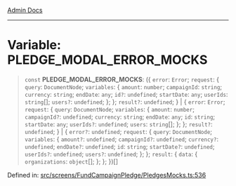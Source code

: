 [Admin Docs](/)

***

# Variable: PLEDGE\_MODAL\_ERROR\_MOCKS

> `const` **PLEDGE\_MODAL\_ERROR\_MOCKS**: (\{ `error`: `Error`; `request`: \{ `query`: `DocumentNode`; `variables`: \{ `amount`: `number`; `campaignId`: `string`; `currency`: `string`; `endDate`: `any`; `id?`: `undefined`; `startDate`: `any`; `userIds`: `string`[]; `users?`: `undefined`; \}; \}; `result?`: `undefined`; \} \| \{ `error`: `Error`; `request`: \{ `query`: `DocumentNode`; `variables`: \{ `amount`: `number`; `campaignId?`: `undefined`; `currency`: `string`; `endDate`: `any`; `id`: `string`; `startDate`: `any`; `userIds?`: `undefined`; `users`: `string`[]; \}; \}; `result?`: `undefined`; \} \| \{ `error?`: `undefined`; `request`: \{ `query`: `DocumentNode`; `variables`: \{ `amount?`: `undefined`; `campaignId?`: `undefined`; `currency?`: `undefined`; `endDate?`: `undefined`; `id`: `string`; `startDate?`: `undefined`; `userIds?`: `undefined`; `users?`: `undefined`; \}; \}; `result`: \{ `data`: \{ `organizations`: `object`[]; \}; \}; \})[]

Defined in: [src/screens/FundCampaignPledge/PledgesMocks.ts:536](https://github.com/PalisadoesFoundation/talawa-admin/blob/main/src/screens/FundCampaignPledge/PledgesMocks.ts#L536)
